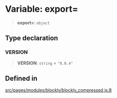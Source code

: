# Variable: export=

> **export=**: `object`

## Type declaration

### VERSION

> **VERSION**: `string` = `"8.0.4"`

## Defined in

[src/pages/modules/blockly/blockly_compressed.js:8](https://github.com/DhyeyMavani2003/r-blocks/blob/7e7320f10e8cdef37355f89e9ab53b89acb97f36/src/pages/modules/blockly/blockly_compressed.js#L8)
